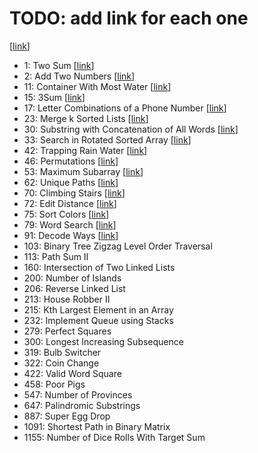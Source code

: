 # TODO: add link for each one

[[link]()]

- 1: Two Sum [[link](https://leetcode.com/problems/two-sum/)]
- 2: Add Two Numbers [[link](https://leetcode.com/problems/add-two-numbers/)]
- 11: Container With Most Water [[link](https://leetcode.com/problems/container-with-most-water/)]
- 15: 3Sum [[link](https://leetcode.com/problems/3sum/)]
- 17: Letter Combinations of a Phone Number [[link](https://leetcode.com/problems/letter-combinations-of-a-phone-number/)]
- 23: Merge k Sorted Lists [[link](https://leetcode.com/problems/merge-k-sorted-lists/)]
- 30: Substring with Concatenation of All Words [[link](https://leetcode.com/problems/substring-with-concatenation-of-all-words/)]
- 33: Search in Rotated Sorted Array [[link](https://leetcode.com/problems/search-in-rotated-sorted-array/)]
- 42: Trapping Rain Water [[link](https://leetcode.com/problems/trapping-rain-water/)]
- 46: Permutations [[link](https://leetcode.com/problems/permutations/)]
- 53: Maximum Subarray [[link](https://leetcode.com/problems/maximum-subarray/)]
- 62: Unique Paths [[link](https://leetcode.com/problems/unique-paths/)]
- 70: Climbing Stairs [[link](https://leetcode.com/problems/climbing-stairs/)]
- 72: Edit Distance [[link](https://leetcode.com/problems/edit-distance/)]
- 75: Sort Colors [[link](https://leetcode.com/problems/sort-colors/)]
- 79: Word Search [[link](https://leetcode.com/problems/word-search/)]
- 91: Decode Ways [[link](https://leetcode.com/problems/decode-ways/)]
- 103: Binary Tree Zigzag Level Order Traversal
- 113: Path Sum II
- 160: Intersection of Two Linked Lists
- 200: Number of Islands
- 206: Reverse Linked List
- 213: House Robber II
- 215: Kth Largest Element in an Array
- 232: Implement Queue using Stacks
- 279: Perfect Squares
- 300: Longest Increasing Subsequence
- 319: Bulb Switcher
- 322: Coin Change
- 422: Valid Word Square
- 458: Poor Pigs
- 547: Number of Provinces
- 647: Palindromic Substrings
- 887: Super Egg Drop
- 1091: Shortest Path in Binary Matrix
- 1155: Number of Dice Rolls With Target Sum
